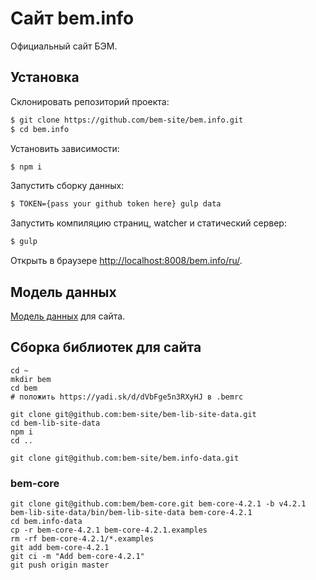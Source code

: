 # Сайт bem.info

Официальный сайт БЭМ.

## Установка

Склонировать репозиторий проекта:
```bash
$ git clone https://github.com/bem-site/bem.info.git
$ cd bem.info
```

Установить зависимости:
```bash
$ npm i
```

Запустить сборку данных:
```bash
$ TOKEN={pass your github token here} gulp data
```

Запустить компиляцию страниц, watcher и статический сервер:
```bash
$ gulp
```

Открыть в браузере [http://localhost:8008/bem.info/ru/](http://localhost:8008/bem.info/ru/).

## Модель данных

[Модель данных](./content/model.js) для сайта.

## Сборка библиотек для сайта

```
cd ~
mkdir bem
cd bem
# положить https://yadi.sk/d/dVbFge5n3RXyHJ в .bemrc

git clone git@github.com:bem-site/bem-lib-site-data.git
cd bem-lib-site-data
npm i
cd ..

git clone git@github.com:bem-site/bem.info-data.git
```

### bem-core

```
git clone git@github.com:bem/bem-core.git bem-core-4.2.1 -b v4.2.1
bem-lib-site-data/bin/bem-lib-site-data bem-core-4.2.1
cd bem.info-data
cp -r bem-core-4.2.1 bem-core-4.2.1.examples
rm -rf bem-core-4.2.1/*.examples
git add bem-core-4.2.1
git ci -m "Add bem-core-4.2.1"
git push origin master

```
